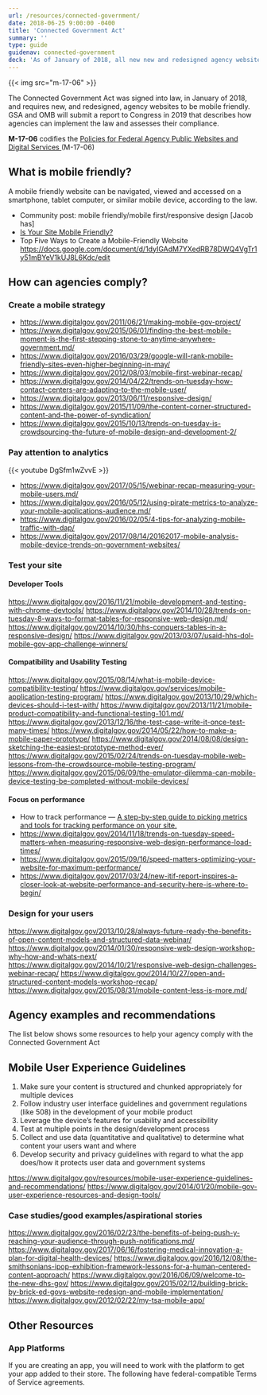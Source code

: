 ```yaml
---
url: /resources/connected-government/
date: 2018-06-25 9:00:00 -0400
title: 'Connected Government Act'
summary: ''
type: guide
guidenav: connected-government
deck: 'As of January of 2018, all new new and redesigned agency websites are required to be mobile friendly.'
---
```


{{< img src="m-17-06" >}}

The Connected Government Act was signed into law, in January of 2018, and requires new, and redesigned, agency websites to be mobile friendly. GSA and OMB will submit a report to Congress in 2019 that describes how agencies can implement the law and assesses their compliance.

**M-17-06** codifies the [Policies for Federal Agency Public Websites and Digital Services ](https://www.whitehouse.gov/sites/whitehouse.gov/files/omb/memoranda/2017/m-17-06.pdf) (M-17-06)

## What is mobile friendly?

A mobile friendly website can be navigated, viewed and accessed on a smartphone, tablet computer, or similar mobile device, according to the law.

- Community post: mobile friendly/mobile first/responsive design [Jacob has]
- [Is Your Site Mobile Friendly?](https://www.digitalgov.gov/2015/10/23/is-your-site-mobile-friendly/)
- Top Five Ways to Create a Mobile-Friendly Website https://docs.google.com/document/d/1dyIGAdM7YXedRB78DWQ4VgTr1y51mBYeV1kUJ8L6Kdc/edit


## How can agencies comply?

### Create a mobile strategy
  - https://www.digitalgov.gov/2011/06/21/making-mobile-gov-project/
  - https://www.digitalgov.gov/2015/06/01/finding-the-best-mobile-moment-is-the-first-stepping-stone-to-anytime-anywhere-government.md/
  - https://www.digitalgov.gov/2016/03/29/google-will-rank-mobile-friendly-sites-even-higher-beginning-in-may/
  - https://www.digitalgov.gov/2012/08/03/mobile-first-webinar-recap/
  - https://www.digitalgov.gov/2014/04/22/trends-on-tuesday-how-contact-centers-are-adapting-to-the-mobile-user/
  - https://www.digitalgov.gov/2013/06/11/responsive-design/
  - https://www.digitalgov.gov/2015/11/09/the-content-corner-structured-content-and-the-power-of-syndication/
  - https://www.digitalgov.gov/2015/10/13/trends-on-tuesday-is-crowdsourcing-the-future-of-mobile-design-and-development-2/

###  Pay attention to analytics

{{< youtube DgSfm1wZvvE >}}

- https://www.digitalgov.gov/2017/05/15/webinar-recap-measuring-your-mobile-users.md/
- https://www.digitalgov.gov/2016/05/12/using-pirate-metrics-to-analyze-your-mobile-applications-audience.md/
- https://www.digitalgov.gov/2016/02/05/4-tips-for-analyzing-mobile-traffic-with-dap/
- https://www.digitalgov.gov/2017/08/14/20162017-mobile-analysis-mobile-device-trends-on-government-websites/

### Test your site

#### Developer Tools
https://www.digitalgov.gov/2016/11/21/mobile-development-and-testing-with-chrome-devtools/
https://www.digitalgov.gov/2014/10/28/trends-on-tuesday-8-ways-to-format-tables-for-responsive-web-design.md/
https://www.digitalgov.gov/2014/10/30/hhs-conquers-tables-in-a-responsive-design/
https://www.digitalgov.gov/2013/03/07/usaid-hhs-dol-mobile-gov-app-challenge-winners/

#### Compatibility and Usability Testing
https://www.digitalgov.gov/2015/08/14/what-is-mobile-device-compatibility-testing/
https://www.digitalgov.gov/services/mobile-application-testing-program/
https://www.digitalgov.gov/2013/10/29/which-devices-should-i-test-with/
https://www.digitalgov.gov/2013/11/21/mobile-product-compatibility-and-functional-testing-101.md/
https://www.digitalgov.gov/2013/12/16/the-test-case-write-it-once-test-many-times/
https://www.digitalgov.gov/2014/05/22/how-to-make-a-mobile-paper-prototype/
https://www.digitalgov.gov/2014/08/08/design-sketching-the-easiest-prototype-method-ever/
https://www.digitalgov.gov/2015/02/24/trends-on-tuesday-mobile-web-lessons-from-the-crowdsource-mobile-testing-program/
https://www.digitalgov.gov/2015/06/09/the-emulator-dilemma-can-mobile-device-testing-be-completed-without-mobile-devices/

#### Focus on performance
- How to track performance — [A step-by-step guide to picking metrics and tools for tracking performance on your site.](https://designsystem.digital.gov/performance/how/)
- https://www.digitalgov.gov/2014/11/18/trends-on-tuesday-speed-matters-when-measuring-responsive-web-design-performance-load-times/
- https://www.digitalgov.gov/2015/09/16/speed-matters-optimizing-your-website-for-maximum-performance/
- https://www.digitalgov.gov/2017/03/24/new-itif-report-inspires-a-closer-look-at-website-performance-and-security-here-is-where-to-begin/


### Design for your users
https://www.digitalgov.gov/2013/10/28/always-future-ready-the-benefits-of-open-content-models-and-structured-data-webinar/
https://www.digitalgov.gov/2014/01/30/responsive-web-design-workshop-why-how-and-whats-next/
https://www.digitalgov.gov/2014/10/21/responsive-web-design-challenges-webinar-recap/
https://www.digitalgov.gov/2014/10/27/open-and-structured-content-models-workshop-recap/
https://www.digitalgov.gov/2015/08/31/mobile-content-less-is-more.md/

## Agency examples and recommendations
The list below shows some resources to help your agency comply with the Connected Government Act

## Mobile User Experience Guidelines

1. Make sure your content is structured and chunked appropriately for multiple devices
2. Follow industry user interface guidelines and government regulations (like 508) in the development of your mobile product
3. Leverage the device’s features for usability and accessibility
4. Test at multiple points in the design/development process
5. Collect and use data (quantitative and qualitative) to determine what content your users want and where
6. Develop security and privacy guidelines with regard to what the app does/how it protects user data and government systems


https://www.digitalgov.gov/resources/mobile-user-experience-guidelines-and-recommendations/
https://www.digitalgov.gov/2014/01/20/mobile-gov-user-experience-resources-and-design-tools/

### Case studies/good examples/aspirational stories
https://www.digitalgov.gov/2016/02/23/the-benefits-of-being-push-y-reaching-your-audience-through-push-notifications.md/
https://www.digitalgov.gov/2017/06/16/fostering-medical-innovation-a-plan-for-digital-health-devices/
https://www.digitalgov.gov/2016/12/08/the-smithsonians-ipop-exhibition-framework-lessons-for-a-human-centered-content-approach/
https://www.digitalgov.gov/2016/06/09/welcome-to-the-new-dhs-gov/
https://www.digitalgov.gov/2015/02/12/building-brick-by-brick-ed-govs-website-redesign-and-mobile-implementation/
https://www.digitalgov.gov/2012/02/22/my-tsa-mobile-app/

## Other Resources

### App Platforms
If you are creating an app, you will need to work with the platform to get your app added to their store. The following have federal-compatible Terms of Service agreements.
